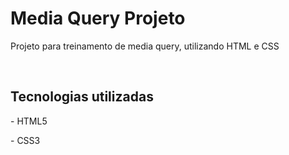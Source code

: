 <h1>Media Query Projeto</h1>
<p>Projeto para treinamento de media query, utilizando HTML e CSS</p>
<br>
<h2>Tecnologias utilizadas</h2>
<p>- HTML5</p>
<p>- CSS3</p>
